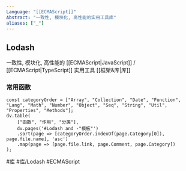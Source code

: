 ```yaml
---
Language: "[[ECMAScript]]"
Abstract: "一致性, 模块化, 高性能的实用工具库"
aliases: ["_"]
---
```


## Lodash
一致性, 模块化, 高性能的 [[ECMAScript|JavaScript]]  / [[ECMAScript|TypeScript]] 实用工具 [[框架&库|库]]

### 常用函数
```dataviewjs
const categoryOrder = ["Array", "Collection", "Date", "Function", "Lang", "Math", "Number", "Object", "Seq", "String", "Util", "Properties", "Methods"];
dv.table(
	["函数", "作用", "分类"],
	dv.pages('#Lodash and -"模板"')
	.sort(page => [categoryOrder.indexOf(page.Category[0]), page.file.name], 'asc')
	.map(page => [page.file.link, page.Comment, page.Category])
);
```

#库 #库/Lodash #ECMAScript 